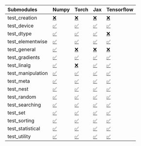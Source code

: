 | Submodules        | Numpy                                                                                                                           | Torch                                                                                                                           | Jax                                                                                                                             | Tensorflow                                                                                                                      |
|:------------------|:--------------------------------------------------------------------------------------------------------------------------------|:--------------------------------------------------------------------------------------------------------------------------------|:--------------------------------------------------------------------------------------------------------------------------------|:--------------------------------------------------------------------------------------------------------------------------------|
| test_creation     | <a href="https://github.com/unifyai/ivy/runs/8072289806?check_suite_focus=true" rel="noopener noreferrer" target="_blank">❌</a> | <a href="https://github.com/unifyai/ivy/runs/8072292830?check_suite_focus=true" rel="noopener noreferrer" target="_blank">❌</a> | <a href="https://github.com/unifyai/ivy/runs/8072296082?check_suite_focus=true" rel="noopener noreferrer" target="_blank">❌</a> | <a href="https://github.com/unifyai/ivy/runs/8072299091?check_suite_focus=true" rel="noopener noreferrer" target="_blank">❌</a> |
| test_device       | <a href="https://github.com/unifyai/ivy/runs/8072290017?check_suite_focus=true" rel="noopener noreferrer" target="_blank">✅</a> | <a href="https://github.com/unifyai/ivy/runs/8072293060?check_suite_focus=true" rel="noopener noreferrer" target="_blank">✅</a> | <a href="https://github.com/unifyai/ivy/runs/8072296250?check_suite_focus=true" rel="noopener noreferrer" target="_blank">✅</a> | <a href="https://github.com/unifyai/ivy/runs/8072299357?check_suite_focus=true" rel="noopener noreferrer" target="_blank">✅</a> |
| test_dtype        | <a href="https://github.com/unifyai/ivy/runs/8072290215?check_suite_focus=true" rel="noopener noreferrer" target="_blank">✅</a> | <a href="https://github.com/unifyai/ivy/runs/8072293282?check_suite_focus=true" rel="noopener noreferrer" target="_blank">✅</a> | <a href="https://github.com/unifyai/ivy/runs/8072296476?check_suite_focus=true" rel="noopener noreferrer" target="_blank">✅</a> | <a href="https://github.com/unifyai/ivy/runs/8072299561?check_suite_focus=true" rel="noopener noreferrer" target="_blank">❌</a> |
| test_elementwise  | <a href="https://github.com/unifyai/ivy/runs/8072290457?check_suite_focus=true" rel="noopener noreferrer" target="_blank">✅</a> | <a href="https://github.com/unifyai/ivy/runs/8072293457?check_suite_focus=true" rel="noopener noreferrer" target="_blank">✅</a> | <a href="https://github.com/unifyai/ivy/runs/8072296680?check_suite_focus=true" rel="noopener noreferrer" target="_blank">✅</a> | <a href="https://github.com/unifyai/ivy/runs/8072299752?check_suite_focus=true" rel="noopener noreferrer" target="_blank">✅</a> |
| test_general      | <a href="https://github.com/unifyai/ivy/runs/8072290660?check_suite_focus=true" rel="noopener noreferrer" target="_blank">✅</a> | <a href="https://github.com/unifyai/ivy/runs/8072293670?check_suite_focus=true" rel="noopener noreferrer" target="_blank">❌</a> | <a href="https://github.com/unifyai/ivy/runs/8072296887?check_suite_focus=true" rel="noopener noreferrer" target="_blank">❌</a> | <a href="https://github.com/unifyai/ivy/runs/8072299929?check_suite_focus=true" rel="noopener noreferrer" target="_blank">❌</a> |
| test_gradients    | <a href="https://github.com/unifyai/ivy/runs/8072290782?check_suite_focus=true" rel="noopener noreferrer" target="_blank">✅</a> | <a href="https://github.com/unifyai/ivy/runs/8072293853?check_suite_focus=true" rel="noopener noreferrer" target="_blank">✅</a> | <a href="https://github.com/unifyai/ivy/runs/8072297052?check_suite_focus=true" rel="noopener noreferrer" target="_blank">✅</a> | <a href="https://github.com/unifyai/ivy/runs/8072300099?check_suite_focus=true" rel="noopener noreferrer" target="_blank">✅</a> |
| test_linalg       | <a href="https://github.com/unifyai/ivy/runs/8072290945?check_suite_focus=true" rel="noopener noreferrer" target="_blank">✅</a> | <a href="https://github.com/unifyai/ivy/runs/8072294153?check_suite_focus=true" rel="noopener noreferrer" target="_blank">❌</a> | <a href="https://github.com/unifyai/ivy/runs/8072297243?check_suite_focus=true" rel="noopener noreferrer" target="_blank">✅</a> | <a href="https://github.com/unifyai/ivy/runs/8072300321?check_suite_focus=true" rel="noopener noreferrer" target="_blank">✅</a> |
| test_manipulation | <a href="https://github.com/unifyai/ivy/runs/8072291103?check_suite_focus=true" rel="noopener noreferrer" target="_blank">✅</a> | <a href="https://github.com/unifyai/ivy/runs/8072294335?check_suite_focus=true" rel="noopener noreferrer" target="_blank">✅</a> | <a href="https://github.com/unifyai/ivy/runs/8072297360?check_suite_focus=true" rel="noopener noreferrer" target="_blank">✅</a> | <a href="https://github.com/unifyai/ivy/runs/8072300540?check_suite_focus=true" rel="noopener noreferrer" target="_blank">✅</a> |
| test_meta         | <a href="https://github.com/unifyai/ivy/runs/8072291282?check_suite_focus=true" rel="noopener noreferrer" target="_blank">✅</a> | <a href="https://github.com/unifyai/ivy/runs/8072294509?check_suite_focus=true" rel="noopener noreferrer" target="_blank">✅</a> | <a href="https://github.com/unifyai/ivy/runs/8072297577?check_suite_focus=true" rel="noopener noreferrer" target="_blank">✅</a> | <a href="https://github.com/unifyai/ivy/runs/8072300770?check_suite_focus=true" rel="noopener noreferrer" target="_blank">✅</a> |
| test_nest         | <a href="https://github.com/unifyai/ivy/runs/8072291470?check_suite_focus=true" rel="noopener noreferrer" target="_blank">✅</a> | <a href="https://github.com/unifyai/ivy/runs/8072294629?check_suite_focus=true" rel="noopener noreferrer" target="_blank">✅</a> | <a href="https://github.com/unifyai/ivy/runs/8072297769?check_suite_focus=true" rel="noopener noreferrer" target="_blank">✅</a> | <a href="https://github.com/unifyai/ivy/runs/8072301055?check_suite_focus=true" rel="noopener noreferrer" target="_blank">✅</a> |
| test_random       | <a href="https://github.com/unifyai/ivy/runs/8072291611?check_suite_focus=true" rel="noopener noreferrer" target="_blank">✅</a> | <a href="https://github.com/unifyai/ivy/runs/8072294793?check_suite_focus=true" rel="noopener noreferrer" target="_blank">✅</a> | <a href="https://github.com/unifyai/ivy/runs/8072297969?check_suite_focus=true" rel="noopener noreferrer" target="_blank">✅</a> | <a href="https://github.com/unifyai/ivy/runs/8072301243?check_suite_focus=true" rel="noopener noreferrer" target="_blank">✅</a> |
| test_searching    | <a href="https://github.com/unifyai/ivy/runs/8072291785?check_suite_focus=true" rel="noopener noreferrer" target="_blank">✅</a> | <a href="https://github.com/unifyai/ivy/runs/8072295009?check_suite_focus=true" rel="noopener noreferrer" target="_blank">✅</a> | <a href="https://github.com/unifyai/ivy/runs/8072298171?check_suite_focus=true" rel="noopener noreferrer" target="_blank">✅</a> | <a href="https://github.com/unifyai/ivy/runs/8072301538?check_suite_focus=true" rel="noopener noreferrer" target="_blank">✅</a> |
| test_set          | <a href="https://github.com/unifyai/ivy/runs/8072292011?check_suite_focus=true" rel="noopener noreferrer" target="_blank">✅</a> | <a href="https://github.com/unifyai/ivy/runs/8072295191?check_suite_focus=true" rel="noopener noreferrer" target="_blank">✅</a> | <a href="https://github.com/unifyai/ivy/runs/8072298320?check_suite_focus=true" rel="noopener noreferrer" target="_blank">✅</a> | <a href="https://github.com/unifyai/ivy/runs/8072301754?check_suite_focus=true" rel="noopener noreferrer" target="_blank">✅</a> |
| test_sorting      | <a href="https://github.com/unifyai/ivy/runs/8072292201?check_suite_focus=true" rel="noopener noreferrer" target="_blank">✅</a> | <a href="https://github.com/unifyai/ivy/runs/8072295325?check_suite_focus=true" rel="noopener noreferrer" target="_blank">✅</a> | <a href="https://github.com/unifyai/ivy/runs/8072298491?check_suite_focus=true" rel="noopener noreferrer" target="_blank">✅</a> | <a href="https://github.com/unifyai/ivy/runs/8072301982?check_suite_focus=true" rel="noopener noreferrer" target="_blank">✅</a> |
| test_statistical  | <a href="https://github.com/unifyai/ivy/runs/8072292411?check_suite_focus=true" rel="noopener noreferrer" target="_blank">✅</a> | <a href="https://github.com/unifyai/ivy/runs/8072295572?check_suite_focus=true" rel="noopener noreferrer" target="_blank">✅</a> | <a href="https://github.com/unifyai/ivy/runs/8072298667?check_suite_focus=true" rel="noopener noreferrer" target="_blank">✅</a> | <a href="https://github.com/unifyai/ivy/runs/8072302179?check_suite_focus=true" rel="noopener noreferrer" target="_blank">✅</a> |
| test_utility      | <a href="https://github.com/unifyai/ivy/runs/8072292690?check_suite_focus=true" rel="noopener noreferrer" target="_blank">✅</a> | <a href="https://github.com/unifyai/ivy/runs/8072295874?check_suite_focus=true" rel="noopener noreferrer" target="_blank">✅</a> | <a href="https://github.com/unifyai/ivy/runs/8072298880?check_suite_focus=true" rel="noopener noreferrer" target="_blank">✅</a> | <a href="https://github.com/unifyai/ivy/runs/8072302346?check_suite_focus=true" rel="noopener noreferrer" target="_blank">✅</a> |
